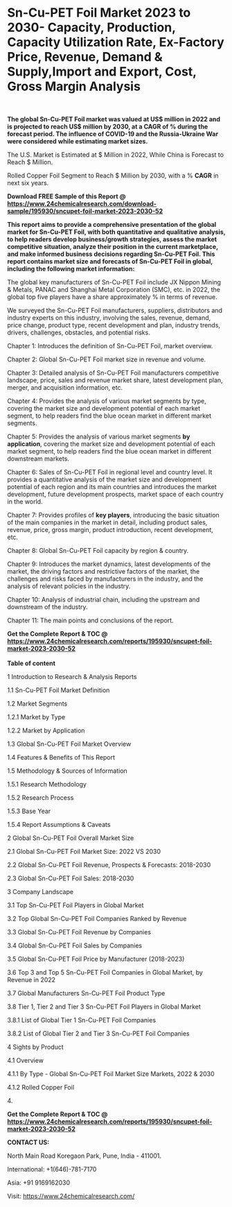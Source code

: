 <h1>Sn-Cu-PET Foil Market 2023 to 2030- Capacity, Production, Capacity Utilization Rate, Ex-Factory Price, Revenue, Demand & Supply,Import and Export, Cost, Gross Margin Analysis</h1><br/><p><strong>The global Sn-Cu-PET Foil market was valued at US$ million in 2022 and is projected to reach US$ million by 2030, at a <strong>CAGR</strong> of % during the forecast period. The influence of COVID-19 and the Russia-Ukraine War were considered while estimating market sizes.</strong></p><p>The U.S. Market is Estimated at $ Million in 2022, While China is Forecast to Reach $ Million.</p><p>Rolled Copper Foil Segment to Reach $ Million by 2030, with a % <strong>CAGR</strong> in next six years.</p><div><b>Download FREE Sample of this Report @ <a href="https://www.24chemicalresearch.com/download-sample/195930/sncupet-foil-market-2023-2030-52">https://www.24chemicalresearch.com/download-sample/195930/sncupet-foil-market-2023-2030-52</a></b></div><p><strong>This report aims to provide a comprehensive presentation of the global market for Sn-Cu-PET Foil, with both quantitative and qualitative analysis, to help readers develop business/growth strategies, assess the market competitive situation, analyze their position in the current marketplace, and make informed business decisions regarding Sn-Cu-PET Foil. This report contains market size and forecasts of Sn-Cu-PET Foil in global, including the following market information:</strong></p><p>The global key manufacturers of Sn-Cu-PET Foil include JX Nippon Mining & Metals, PANAC and Shanghai Metal Corporation (SMC), etc. in 2022, the global top five players have a share approximately % in terms of revenue.</p><p>We surveyed the Sn-Cu-PET Foil manufacturers, suppliers, distributors and industry experts on this industry, involving the sales, revenue, demand, price change, product type, recent development and plan, industry trends, drivers, challenges, obstacles, and potential risks.</p><p>Chapter 1: Introduces the definition of Sn-Cu-PET Foil, market overview.</p><p>Chapter 2: Global Sn-Cu-PET Foil market size in revenue and volume.</p><p>Chapter 3: Detailed analysis of Sn-Cu-PET Foil manufacturers competitive landscape, price, sales and revenue market share, latest development plan, merger, and acquisition information, etc.</p><p>Chapter 4: Provides the analysis of various market segments by type, covering the market size and development potential of each market segment, to help readers find the blue ocean market in different market segments.</p><p>Chapter 5: Provides the analysis of various market segments <strong>by application</strong>, covering the market size and development potential of each market segment, to help readers find the blue ocean market in different downstream markets.</p><p>Chapter 6: Sales of Sn-Cu-PET Foil in regional level and country level. It provides a quantitative analysis of the market size and development potential of each region and its main countries and introduces the market development, future development prospects, market space of each country in the world.</p><p>Chapter 7: Provides profiles of <strong>key players</strong>, introducing the basic situation of the main companies in the market in detail, including product sales, revenue, price, gross margin, product introduction, recent development, etc.</p><p>Chapter 8: Global Sn-Cu-PET Foil capacity by region & country.</p><p>Chapter 9: Introduces the market dynamics, latest developments of the market, the driving factors and restrictive factors of the market, the challenges and risks faced by manufacturers in the industry, and the analysis of relevant policies in the industry.</p><p>Chapter 10: Analysis of industrial chain, including the upstream and downstream of the industry.</p><p>Chapter 11: The main points and conclusions of the report.</p><div><b>Get the Complete Report & TOC @ <a href="https://www.24chemicalresearch.com/reports/195930/sncupet-foil-market-2023-2030-52">https://www.24chemicalresearch.com/reports/195930/sncupet-foil-market-2023-2030-52</a></b></div><br><b>Table of content</b><p>1 Introduction to Research & Analysis Reports<br />
 
  1.1 Sn-Cu-PET Foil Market Definition<br />
 
  1.2 Market Segments<br />
 
  1.2.1 Market by Type<br />
 
  1.2.2 Market by Application<br />
 
  1.3 Global Sn-Cu-PET Foil Market Overview<br />
 
  1.4 Features & Benefits of This Report<br />
 
  1.5 Methodology & Sources of Information<br />
 
  1.5.1 Research Methodology<br />
 
  1.5.2 Research Process<br />
 
  1.5.3 Base Year<br />
 
  1.5.4 Report Assumptions & Caveats<br />
 
 2 Global Sn-Cu-PET Foil Overall Market Size<br />
 
  2.1 Global Sn-Cu-PET Foil Market Size: 2022 VS 2030<br />
 
  2.2 Global Sn-Cu-PET Foil Revenue, Prospects & Forecasts: 2018-2030<br />
 
  2.3 Global Sn-Cu-PET Foil Sales: 2018-2030<br />
 
 3 Company Landscape<br />
 
  3.1 Top Sn-Cu-PET Foil Players in Global Market<br />
 
  3.2 Top Global Sn-Cu-PET Foil Companies Ranked by Revenue<br />
 
  3.3 Global Sn-Cu-PET Foil Revenue by Companies<br />
 
  3.4 Global Sn-Cu-PET Foil Sales by Companies<br />
 
  3.5 Global Sn-Cu-PET Foil Price by Manufacturer (2018-2023)<br />
 
  3.6 Top 3 and Top 5 Sn-Cu-PET Foil Companies in Global Market, by Revenue in 2022<br />
 
  3.7 Global Manufacturers Sn-Cu-PET Foil Product Type<br />
 
  3.8 Tier 1, Tier 2 and Tier 3 Sn-Cu-PET Foil Players in Global Market<br />
 
  3.8.1 List of Global Tier 1 Sn-Cu-PET Foil Companies<br />
 
  3.8.2 List of Global Tier 2 and Tier 3 Sn-Cu-PET Foil Companies<br />
 
 4 Sights by Product<br />
 
  4.1 Overview<br />
 
  4.1.1 By Type - Global Sn-Cu-PET Foil Market Size Markets, 2022 & 2030<br />
 
  4.1.2 Rolled Copper Foil<br />
 
  4.<br><div><b>Get the Complete Report & TOC @ <a href="https://www.24chemicalresearch.com/reports/195930/sncupet-foil-market-2023-2030-52">https://www.24chemicalresearch.com/reports/195930/sncupet-foil-market-2023-2030-52</a></b></div></p>
 
 <b>CONTACT US:</b><br>
 
 North Main Road Koregaon Park, Pune, India - 411001.<br/>
 
 International: +1(646)-781-7170<br/>
 
 Asia: +91 9169162030<br/>
 
 Visit: <a href="https://www.24chemicalresearch.com/">https://www.24chemicalresearch.com/</a>
 
 <br>